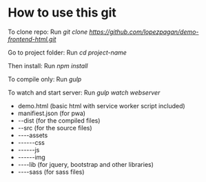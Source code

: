 # How to use this git

To clone repo:
Run *git clone https://github.com/lopezpagan/demo-frontend-html.git*

Go to project folder:
Run *cd project-name*

Then install:
Run *npm install*

To compile only:
Run *gulp* 

To watch and start server:
Run *gulp watch webserver*

* demo.html (basic html with service worker script included)
* manifiest.json (for pwa)
* --dist (for the compiled files)
* --src  (for the source files)
* ----assets
* ------css
* ------js
* ------img
* ----lib (for jquery, bootstrap and other libraries)
* ----sass (for sass files)
